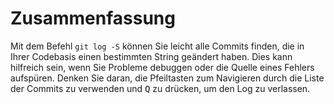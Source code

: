 # Zusammenfassung

Mit dem Befehl `git log -S` können Sie leicht alle Commits finden, die in Ihrer Codebasis einen bestimmten String geändert haben. Dies kann hilfreich sein, wenn Sie Probleme debuggen oder die Quelle eines Fehlers aufspüren. Denken Sie daran, die Pfeiltasten zum Navigieren durch die Liste der Commits zu verwenden und <kbd>Q</kbd> zu drücken, um den Log zu verlassen.

